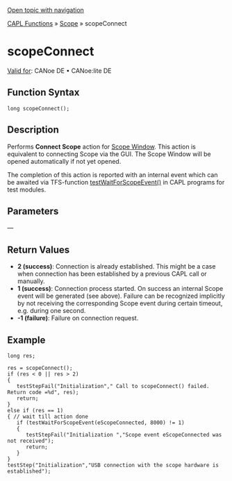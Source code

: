 [Open topic with navigation](../../../../../CANoeDEFamily.htm#Topics/CAPLFunctions/Scope/Functions/CAPLfunctionScopeConnect.md)

[CAPL Functions](../../CAPLfunctions.md) » [Scope](../CAPLfunctionsScopeOverview.md) » scopeConnect

# scopeConnect

[Valid for](../../../Shared/FeatureAvailability.md):  CANoe DE • CANoe:lite DE

## Function Syntax

```plaintext
long scopeConnect();
```

## Description

Performs **Connect Scope** action for [Scope Window](../../../CANoeCANalyzer/SCOPE/Scope.md). This action is equivalent to connecting Scope via the GUI. The Scope Window will be opened automatically if not yet opened.

The completion of this action is reported with an internal event which can be awaited via TFS-function [testWaitForScopeEvent()](../../Test/Functions/CAPLfunctionTestWaitForScopeEvent.md) in CAPL programs for test modules.

## Parameters

—

## Return Values

- **2 (success)**: Connection is already established. This might be a case when connection has been established by a previous CAPL call or manually.
- **1 (success)**: Connection process started. On success an internal Scope event will be generated (see above). Failure can be recognized implicitly by not receiving the corresponding Scope event during certain timeout, e.g. during one second.
- **-1 (failure)**: Failure on connection request.

## Example

```plaintext
long res;

res = scopeConnect();
if (res < 0 || res > 2)
{
   testStepFail("Initialization"," Call to scopeConnect() failed. Return code =%d", res);
   return;
}
else if (res == 1)
{ // wait till action done
   if (testWaitForScopeEvent(eScopeConnected, 8000) != 1)
   {
      testStepFail("Initialization ","Scope event eScopeConnected was not received");
      return;
   }
}
testStep("Initialization","USB connection with the scope hardware is established");
```
